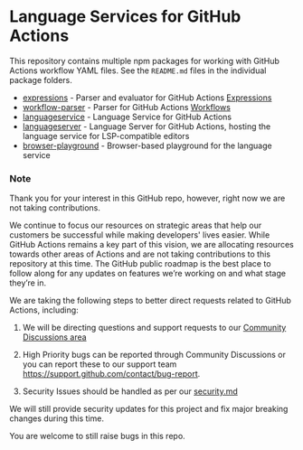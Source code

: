# Language Services for GitHub Actions

This repository contains multiple npm packages for working with GitHub Actions workflow YAML files. See the `README.md` files in the individual package folders.

- [expressions](./expressions) - Parser and evaluator for GitHub Actions [Expressions](https://docs.github.com/actions/learn-github-actions/expressions)
- [workflow-parser](./workflow-parser) - Parser for GitHub Actions [Workflows](https://docs.github.com/actions/learn-github-actions/workflow-syntax-for-github-actions)
- [languageservice](./languageservice) - Language Service for GitHub Actions
- [languageserver](./languageserver) - Language Server for GitHub Actions, hosting the language service for LSP-compatible editors
- [browser-playground](./browser-playground) - Browser-based playground for the language service

### Note

Thank you for your interest in this GitHub repo, however, right now we are not taking contributions. 

We continue to focus our resources on strategic areas that help our customers be successful while making developers' lives easier. While GitHub Actions remains a key part of this vision, we are allocating resources towards other areas of Actions and are not taking contributions to this repository at this time. The GitHub public roadmap is the best place to follow along for any updates on features we’re working on and what stage they’re in.

We are taking the following steps to better direct requests related to GitHub Actions, including:

1. We will be directing questions and support requests to our [Community Discussions area](https://github.com/orgs/community/discussions/categories/actions)

2. High Priority bugs can be reported through Community Discussions or you can report these to our support team https://support.github.com/contact/bug-report.

3. Security Issues should be handled as per our [security.md](security.md)

We will still provide security updates for this project and fix major breaking changes during this time.

You are welcome to still raise bugs in this repo.
